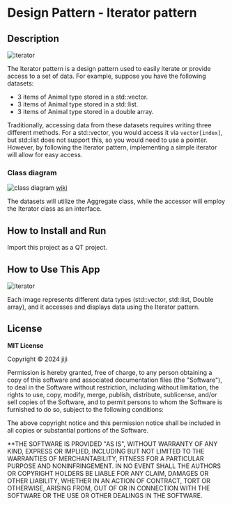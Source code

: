 # Design Pattern - Iterator pattern

## Description

![iterator](https://github.com/jiji-thecat/dp-iterator/assets/104809324/629b8b16-5dd7-4cf6-bbf9-74a062905933)

The Iterator pattern is a design pattern used to easily iterate or provide access to a set of data. For example, suppose you have the following datasets:

- 3 items of Animal type stored in a std::vector.
- 3 items of Animal type stored in a std::list.
- 3 items of Animal type stored in a double array.

Traditionally, accessing data from these datasets requires writing three different methods. For a std::vector, you would access it via `vector[index]`, but std::list does not support this, so you would need to use a pointer. However, by following the Iterator pattern, implementing a simple iterator will allow for easy access.

### Class diagram

![class diagram](https://github.com/jiji-thecat/dp-iterator/assets/104809324/540224f3-09fd-4851-8985-6a042a056fb7)
[wiki](https://ja.wikipedia.org/wiki/Iterator_%E3%83%91%E3%82%BF%E3%83%BC%E3%83%B3)

The datasets will utilize the Aggregate class, while the accessor will employ the Iterator class as an interface.

## How to Install and Run

Import this project as a QT project.

## How to Use This App

![iterator](https://github.com/jiji-thecat/dp-iterator/assets/104809324/629b8b16-5dd7-4cf6-bbf9-74a062905933)

Each image represents different data types (std::vector, std::list, Double array), and it accesses and displays data using the Iterator pattern.

## License

**MIT License**

Copyright © 2024 jiji

Permission is hereby granted, free of charge, to any person obtaining a copy of this software and associated documentation files (the "Software"), to deal in the Software without restriction, including without limitation, the rights to use, copy, modify, merge, publish, distribute, sublicense, and/or sell copies of the Software, and to permit persons to whom the Software is furnished to do so, subject to the following conditions:

The above copyright notice and this permission notice shall be included in all copies or substantial portions of the Software.

\*\*THE SOFTWARE IS PROVIDED "AS IS", WITHOUT WARRANTY OF ANY KIND, EXPRESS OR IMPLIED, INCLUDING BUT NOT LIMITED TO THE WARRANTIES OF MERCHANTABILITY, FITNESS FOR A PARTICULAR PURPOSE AND NONINFRINGEMENT. IN NO EVENT SHALL THE AUTHORS OR COPYRIGHT HOLDERS BE LIABLE FOR ANY CLAIM, DAMAGES OR OTHER LIABILITY, WHETHER IN AN ACTION OF CONTRACT, TORT OR OTHERWISE, ARISING FROM, OUT OF OR IN CONNECTION WITH THE SOFTWARE OR THE USE OR OTHER DEALINGS IN THE SOFTWARE.
